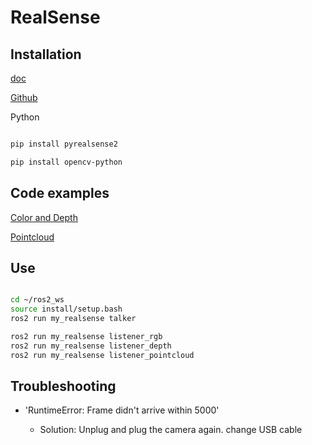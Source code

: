 # RealSense



## Installation



[doc](https://github.com/IntelRealSense/librealsense/blob/master/doc/distribution_linux.md#installing-the-packages)

[Github](https://github.com/IntelRealSense/realsense-ros?tab=readme-ov-file)



Python

```bash

pip install pyrealsense2

pip install opencv-python

```



## Code examples

[Color and Depth](https://github.com/IntelRealSense/librealsense/blob/master/wrappers/python/examples/opencv_viewer_example.py) </br>

[Pointcloud](https://github.com/IntelRealSense/librealsense/blob/development/wrappers/python/examples/opencv_pointcloud_viewer.py)


## Use


```bash

cd ~/ros2_ws
source install/setup.bash
ros2 run my_realsense talker

ros2 run my_realsense listener_rgb
ros2 run my_realsense listener_depth
ros2 run my_realsense listener_pointcloud

```



## Troubleshooting

- 'RuntimeError: Frame didn't arrive within 5000' </br>

  - Solution: Unplug and plug the camera again. change USB cable </br>
